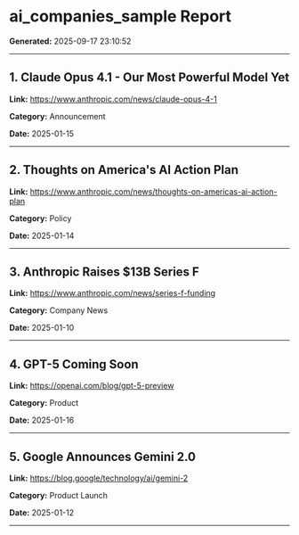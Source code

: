 # ai_companies_sample Report

**Generated:** 2025-09-17 23:10:52

---

## 1. Claude Opus 4.1 - Our Most Powerful Model Yet

**Link:** https://www.anthropic.com/news/claude-opus-4-1

**Category:** Announcement

**Date:** 2025-01-15

---

## 2. Thoughts on America's AI Action Plan

**Link:** https://www.anthropic.com/news/thoughts-on-americas-ai-action-plan

**Category:** Policy

**Date:** 2025-01-14

---

## 3. Anthropic Raises $13B Series F

**Link:** https://www.anthropic.com/news/series-f-funding

**Category:** Company News

**Date:** 2025-01-10

---

## 4. GPT-5 Coming Soon

**Link:** https://openai.com/blog/gpt-5-preview

**Category:** Product

**Date:** 2025-01-16

---

## 5. Google Announces Gemini 2.0

**Link:** https://blog.google/technology/ai/gemini-2

**Category:** Product Launch

**Date:** 2025-01-12

---

